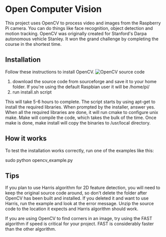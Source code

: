 Open Computer Vision
======

This project uses OpenCV to process video and images from the Raspberry Pi camera. You can do things like face recognition, object detection and motion tracking. OpenCV was originally created for Stanford's Darpa autonomous vehicle Stanley. It won the grand challenge by completing the course in the shortest time.

Installation
------
Follow these instructions to install OpenCV.
![OpenCV source code](http://sourceforge.net/projects/opencvlibrary/files/opencv-unix/ "")

1. download the source code from sourceforge and save it to your home folder. If you're using the default Raspbian user it will be /home/pi/
2. run install.sh script

This will take 5-6 hours to complete. The script starts by using apt-get to install the required libraries. When prompted by the installer, answer yes. When all the required libraries are done, it will run cmake to configure unix make. Make will compile the code, which takes the bulk of the time. Once make is done, make install will copy the binaries to /usr/local directory. 

How it works
------
To test the installation works correctly, run one of the examples like this:

sudo python opencv_example.py

Tips
------
If you plan to use Harris algorithm for 2D feature detection, you will need to keep the original source code around, so don't delete the folder after OpenCV has been built and installed. If you deleted it and want to use Harris, run the example and look at the error message. Unzip the source code to the location it expects and Harris algorithm should work.

If you are using OpenCV to find corners in an image, try using the FAST algorithm if speed is critical for your project. FAST is considerably faster than the other algorithm.
